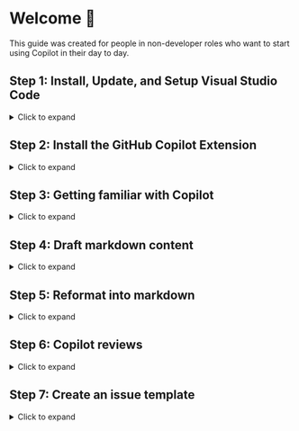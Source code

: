 # Welcome 👋

This guide was created for people in non-developer roles who want to start using Copilot in their day to day.

## Step 1: Install, Update, and Setup Visual Studio Code

<details>
<Summary>Click to expand</Summary>
<br>

Now that GitHub Copilot is available in GitHub.com, you don't _need_ to use an Integrated Developer Environment (IDE) like Visual Studio Code (VS Code) to use Copilot. However, VS Code offers some customization and functionality that you can't get in GitHub.com today.

If you don't have VS Code, you can [download it here](https://code.visualstudio.com/download).

If you already have VS Code, make sure you update to the latest version:
- With VS Code open, click the `Code` tab at the top left
- Select `Check for Updates...`
- If an update is available, apply it, then restart VS Code when prompted

![Screenshot 2025-01-03 at 3 04 30 PM](https://github.com/user-attachments/assets/efb6bf41-b37c-4319-aea6-261591be459f)

- In VS Code, let's create a new workspace to work through all of our exercises:
  - Select `File` --> `Open Folder...`
  - If needed, create a new folder so that you're working from a clean slate

![Screenshot 2025-01-03 at 3 52 28 PM](https://github.com/user-attachments/assets/1df15209-5cbe-4681-8092-312e700e2507)


</details>

## Step 2: Install the GitHub Copilot Extension

<details>
<Summary>Click to expand</Summary>
<br>

- Select the `Extensions` button from the left hand navigation bar

![Screenshot 2025-01-03 at 2 46 57 PM](https://github.com/user-attachments/assets/2d4614a1-3f8a-482e-9971-62b91cc3dcd6)


- Search for "**Copilot**"
- Click the `Install` button next to `GitHub Copilot`

![Screenshot 2025-01-03 at 2 47 21 PM](https://github.com/user-attachments/assets/16eebc7f-725e-4ae0-88bd-654bd0f90c65)

- In the Copilot panel on the right, select `Sign in to Use Copilot`

![Screenshot 2025-01-03 at 2 47 45 PM](https://github.com/user-attachments/assets/1aba3bb2-3867-4af4-9fba-a27c6cfef1e5)


- Select `Continue` next to your primary account

![Screenshot 2025-01-03 at 2 48 11 PM](https://github.com/user-attachments/assets/cf1999ac-855a-442d-ac85-cd023fd3e1e3)

- Select `Continue` again

![Screenshot 2025-01-03 at 2 51 38 PM](https://github.com/user-attachments/assets/194af187-e0c5-4488-aad6-6eb2e603f3c8)

</details>

## Step 3: Getting familiar with Copilot

<details>
<Summary>Click to expand</Summary>
<br>

- To ensure Copilot is properly authenticated, type "Hello" in the Copilot Chat window and hit enter.

![Screenshot 2025-01-03 at 3 39 56 PM](https://github.com/user-attachments/assets/6356229f-21fe-4a3c-be05-a0f572c782a9)

- If Copilot does not respond, or if you see an error, double check that:
  - You are authenticated with a GitHub account that has a Copilot license (click the `Accounts` icon at the bottom left)
  - You have the latest version of VS Code (click `Code` --> `Check for updates...`)
  - You have the latest version of the Copilot Extension (click `Extensions` --> `GitHub Copilot` --> `Update` or `Restart Extensions`)
  - You have restarted VS Code after applying any updates (click the `Manage` gear icon at the bottom left)
 
- Copilot has some pre-defined shortcuts called _**slash commands**_. You can view all of the available slash commands by typing `/help`.

![Screenshot 2025-01-03 at 3 47 38 PM](https://github.com/user-attachments/assets/be10b5c5-95d3-424a-9812-985d03067a60)

- Two very helpful slash commands are `/new` and `/explain`.
  - `/new` is great when you need to create many files or a folder structure for a new project.
  - `/explain` is a quick way to have Copilot teach you more about what it generated, or to have Copilot summarize a large block of text/code.

</details>

## Step 4: Draft markdown content

<details>
<Summary>Click to expand</Summary>
<br>

Sometimes you know what you want to cover, but not how you want to present it. I find that it can be easier tweaking something vs. designing from scratch.

For example, maybe you want to create a new README for your team's repository. Here are some prompts that got me to a great outline:

```
Create a template markdown file to be used as the readme for my team's GitHub repository.
It should include sections for our mission, what we do, and our team's pictures and contact information.
Include examples in each section.
```

```
Update the team picture to link to CallMeGreg's github profile picture
```

```
In the team pictures section, change the pictures to a table that also includes columns for their name, handle, and email address
```

```
Adjust the size of the picture to be smaller
```

After just a few back and forths, I was left with this markdown content:

![Screenshot 2025-01-08 at 6 09 00 PM](https://github.com/user-attachments/assets/ceea0f68-9153-4d01-94d7-b846192bc2a8)

Which looked like this in GitHub:

![Screenshot 2025-01-08 at 6 09 32 PM](https://github.com/user-attachments/assets/6e0384ec-61e4-4ed9-b5c5-3962c6fbc61f)

</details>

## Step 5: Reformat into markdown

<details>
<Summary>Click to expand</Summary>
<br>

At GitHub, I find myself writing _a lot_ of markdown between README's, issues, and discussions. However I prefer to take notes in Google Docs, and copying/pasting between the two can be _really_ ugly.

This is an area where Copilot can help take the burden of reformatting off your plate.

When converting something to markdown, try the following prompt:

```
Can you convert the following notes into markdown format?
Use bulleted lists, use formatting to bold important parts, and include emojis in titles where appropriate.

<Paste in your raw notes here>
```

For example, starting with a Google Doc that looks like this:

![Screenshot 2025-01-08 at 6 14 36 PM](https://github.com/user-attachments/assets/68478d7f-32b1-4615-b53f-d3c068174e6c)

This is what a direct copy and paste into GitHub Issues looks like ☹️

![Screenshot 2025-01-08 at 6 17 02 PM](https://github.com/user-attachments/assets/1bfc51a8-80fd-4ab9-9ed5-ec2ba45bd228)


And here's what it looks like after using the simple Copilot prompt from above 🤩

![Screenshot 2025-01-08 at 6 18 28 PM](https://github.com/user-attachments/assets/540fb3b8-9f82-428d-a2f4-1a81675e0b08)

</details>

## Step 6: Copilot reviews

<details>
<Summary>Click to expand</Summary>
<br>

On top of helping you write and format content, Copilot can review content for typos, style, and clarity.

We can also customize what Copilot looks for in its reviews by specifying review instructions.

Navigate to the VS Code `Extensions` tab and search for Copilot. Then click the `Manage` gear icon next to GitHub Copilot Chat.

![Screenshot 2025-01-10 at 10 33 25 AM](https://github.com/user-attachments/assets/43be0441-1793-4ff2-b535-13456c45790c)

Scroll down to the section labeled `Github › Copilot › Chat › Review Selection: Instructions`. Be sure to find "Review Selection", and not one of the other instructions sections for other things like code generation and test generation.

Click `Edit in settings.json`.

![Screenshot 2025-01-10 at 10 34 33 AM](https://github.com/user-attachments/assets/df87efc1-e9d4-4265-b9af-4babe768efc8)

If you're offered a quick selection, choose one of the options that start with `"text"`, then modify the instructions to your liking. Or manually update the `github.copilot.chat.reviewSelection.instructions` section to look like this:

```
    "github.copilot.chat.reviewSelection.instructions": [
    {
        "text": "Look for spelling and grammar mistakes, refine for clarity, and add emojis where appropriate."
    }
    ],
```

Save the `settings.json` file and go back to a file that you would like to review.

Highlight all of the text that wou want Copilot to review, then right click and select `Copilot` --> `Review and Comment`

![Screenshot 2025-01-10 at 10 50 46 AM](https://github.com/user-attachments/assets/4d985674-6d23-4543-ba02-636959349c54)

You can quickly apply or discard suggestions with the `Apply` and `Discard` buttons, jump between suggestions with the arrows, move a comment to that Chat window, or discard all suggestions and return to edit mode.

![Screenshot 2025-01-10 at 10 53 10 AM](https://github.com/user-attachments/assets/82a81645-29fc-422e-b166-0f52e80b50db)

</details>

## Step 7: Create an issue template
<details>
<Summary>Click to expand</Summary>
<br>

Issue templates are a great way to streamline collection of GitHub Issues in a consistent fashion.

Copilot can help elevate your issue template game by providing the boilerplate code needed for [issue forms](https://docs.github.com/en/communities/using-templates-to-encourage-useful-issues-and-pull-requests/syntax-for-issue-forms), rather than using markdown / markdown comments in your templates.

Start by prompting Copilot with a rough outline of what you want to achieve, being as specific as possible about default labels, assignees, and the form fields you want to include.

```
I want to create a GitHub issue template using an issue form.
The form will be used to capture feedback about our recent team offsite.
Include the default label "Offsite Feedback" and assign the issue to CallMeGreg.
The form should have fields for an overall rating 1-10, a text box for what went well, and a text box for what could be improved next time.
Also, include a required dropdown selection for which specific team the user is a part of: Engineering, Product, or Design.
```

Remember, Copilot might not get it exactly right the first time. Ask follow up questions to fix errors, adjust styling, add ghost text, change the order of the fields...you're the pilot!

With the prompt from above, I ended up with a new issue template that looks like this:

![Screenshot 2025-01-10 at 11 08 55 AM](https://github.com/user-attachments/assets/2fea6562-141d-41ce-900f-6e42731deaa6)

</details>
